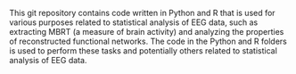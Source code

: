 This git repository contains code written in Python and R that is used for various purposes related to statistical analysis of EEG data, such as extracting MBRT (a measure of brain activity) and analyzing the properties of reconstructed functional networks. The code in the Python and R folders is used to perform these tasks and potentially others related to statistical analysis of EEG data.
